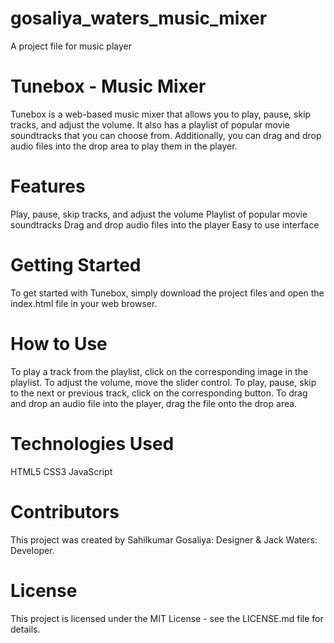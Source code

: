 # gosaliya_waters_music_mixer
A project file for music player

# Tunebox - Music Mixer
Tunebox is a web-based music mixer that allows you to play, pause, skip tracks, and adjust the volume. It also has a playlist of popular movie soundtracks that you can choose from. Additionally, you can drag and drop audio files into the drop area to play them in the player.

# Features
Play, pause, skip tracks, and adjust the volume
Playlist of popular movie soundtracks
Drag and drop audio files into the player
Easy to use interface

# Getting Started
To get started with Tunebox, simply download the project files and open the index.html file in your web browser.

# How to Use
To play a track from the playlist, click on the corresponding image in the playlist.
To adjust the volume, move the slider control.
To play, pause, skip to the next or previous track, click on the corresponding button.
To drag and drop an audio file into the player, drag the file onto the drop area.

# Technologies Used
HTML5
CSS3
JavaScript

# Contributors
This project was created by Sahilkumar Gosaliya: Designer & Jack Waters: Developer.

# License
This project is licensed under the MIT License - see the LICENSE.md file for details.